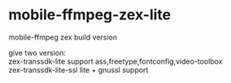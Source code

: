 # mobile-ffmpeg-zex-lite
mobile-ffmpeg zex build version

give two version:  
zex-transsdk-lite        support ass,freetype,fontconfig,video-toolbox  
zex-transsdk-lite-ssl    lite + gnussl support  
